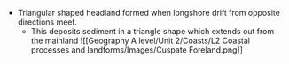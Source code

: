 - Triangular shaped headland formed when longshore drift from opposite directions meet.
	- This deposits sediment in a triangle shape which extends out from the mainland
![[Geography A level/Unit 2/Coasts/L2 Coastal processes and landforms/Images/Cuspate Foreland.png]]